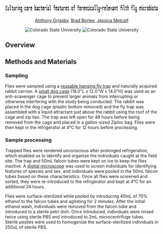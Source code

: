 <p align="center">
  <img src="meta/core-feats-banner.png" alt="Repository Banner 2" width="700"/>
</p>

<div align="center">

[Anthony Grigsby](https://scholar.google.com/citations?user=XaCgNQ4AAAAJ&hl=en&oi=sra), [Brad Borlee](https://scholar.google.com/citations?user=r6inYJYAAAAJ&hl=en&oi=sra), [Jessica Metcalf](https://scholar.google.com/citations?user=mBW7bZMAAAAJ&hl=en&oi=sra)

</div>

<p align="center">
  <img src="https://img.shields.io/badge/Colorado_State_University-Metcalf_Lab-1E4D2B" alt="Colorado State University"/>
  <img src="https://img.shields.io/badge/Colorado_State_University-Borlee_Lab-1E4D2B" alt="Colorado State University"/>
</p>

## Overview

## Methods and Materials
### Sampling
Flies were sampled using a [reusable hanging fly trap](https://www.amazon.com/dp/B088ZPYZSD?ref=ppx_yo2ov_dt_b_fed_asin_title&th=1) and naturally acquired rabbit carrion. A [small dog cage](https://www.amazon.com/dp/B000OXAER2?ref=ppx_yo2ov_dt_b_fed_asin_title&th=1) (18.0"L x 12.0"W x 14.0"H) was used as an anti-scavenger cage to prevent larger animals from interrupting or otherwise interfering with the study being conducted. The rabbit was placed in the dog cage (plastic bottom removed) and the fly trap was assembled with a liquid attractant just above the rabbit using the roof of the cage and zip ties. The trap was left open for 48 hours before being removed from the cage and placed in a gallon-sized Ziploc bag. Flies were then kept in the refrigerator at 4°C for 12 hours before processing.

### Sample processing
Trapped flies were rendered unconscious after prolonged refrigeration, which enabled us to identify and organize the individuals caught at the field site. The trap and 50mL falcon tubes were kept on ice to keep the flies inactive. A [digital microscope](https://www.amazon.com/dp/B0BK6Q33KK?ref_=ppx_hzsearch_conn_dt_b_fed_asin_title_3) was used to screen individuals for identifying features of species and sex, and individuals were pooled in the 50mL falcon tubes based on these characteristics. Once all flies were screened and sorted, they were re-introduced to the refrigerator and kept at 4°C for an additional 24 hours.

Flies were surface-sterilized while pooled by introducing 40mL of 70% ethanol to the falcon tubes and agitating for 2 minutes. After the initial ethanol wash, individuals were removed from the falcon tube and introduced to a sterile petri dish. Once introduced, individuals were rinsed twice using sterile PBS and introduced to 2mL microcentrifuge tubes. Sterile pestles were used to homogenize the surface-sterilized individuals in 250uL of sterile PBS.
